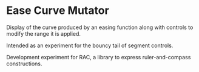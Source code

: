 # Ease Curve Mutator

Display of the curve produced by an easing function along with controls to modify the range it is applied.

Intended as an experiment for the bouncy tail of segment controls.

Development experiment for RAC, a library to express ruler-and-compass constructions.
